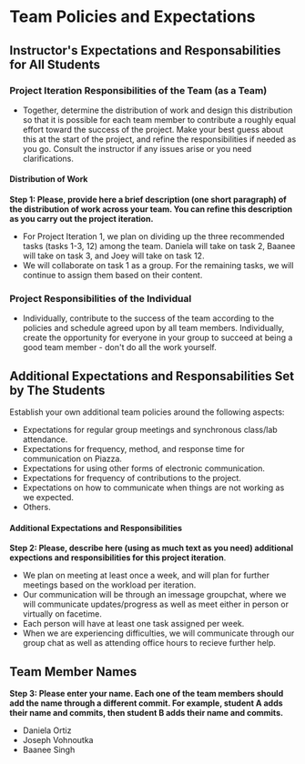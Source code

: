 # Team Policies and Expectations

## Instructor's Expectations and Responsabilities for All Students

### Project Iteration Responsibilities of the Team (as a Team)
* Together, determine the distribution of work and design this distribution so that it is possible for each team member to contribute a roughly equal effort toward the success of the project. Make your best guess about this at the start of the project, and refine the responsibilities if needed as you go. Consult the instructor if any issues arise or you need clarifications.

#### Distribution of Work
**Step 1: Please, provide here a brief description (one short paragraph) of the distribution of work across your team. You can refine this description as you carry out the project iteration.**
* For Project Iteration 1, we plan on dividing up the three recommended tasks (tasks 1-3, 12) among the team. Daniela will take on task 2, Baanee will take on task 3, and Joey will take on task 12.
* We will collaborate on task 1 as a group. For the remaining tasks, we will continue to assign them based on their content.

### Project Responsibilities of the Individual
* Individually, contribute to the success of the team according to the policies and schedule agreed upon by all team members. Individually, create the opportunity for everyone in your group to succeed at being a good team member - don't do all the work yourself.

## Additional Expectations and Responsabilities Set by The Students
Establish your own additional team policies around the following aspects:

* Expectations for regular group meetings and synchronous class/lab attendance.
* Expectations for frequency, method, and response time for communication on Piazza.
* Expectations for using other forms of electronic communication.
* Expectations for frequency of contributions to the project.
* Expectations on how to communicate when things are not working as we expected.
* Others.

#### Additional Expectations and Responsibilities
**Step 2: Please, describe here (using as much text as you need) additional expections and responsibilities for this project iteration**.
* We plan on meeting at least once a week, and will plan for further meetings based on the workload per iteration.
* Our communication will be through an imessage groupchat, where we will communicate updates/progress as well as meet either in person or virtually on facetime.
* Each person will have at least one task assigned per week.
* When we are experiencing difficulties, we will communicate through our group chat as well as attending office hours to recieve further help.

## Team Member Names
**Step 3: Please enter your name. Each one of the team members should add the name through a different commit. For example, student A adds their name and commits, then student B adds their name and commits.**
* Daniela Ortiz 
* Joseph Vohnoutka
* Baanee Singh
